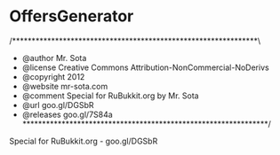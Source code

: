 OffersGenerator
===============

/***************************************************************\
 * @author Mr. Sota
 * @license Creative Commons Attribution-NonCommercial-NoDerivs
 * @copyright 2012
 * @website mr-sota.com
 * @comment Special for RuBukkit.org by Mr. Sota
 * @url goo.gl/DGSbR
 * @releases goo.gl/7S84a
\***************************************************************/

Special for RuBukkit.org - goo.gl/DGSbR